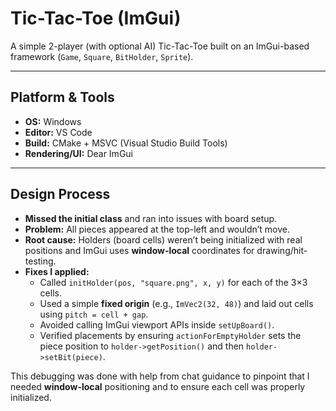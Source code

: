 # Tic-Tac-Toe (ImGui)

A simple 2-player (with optional AI) Tic-Tac-Toe built on an ImGui-based framework (`Game`, `Square`, `BitHolder`, `Sprite`).

---

## Platform & Tools

- **OS:** Windows
- **Editor:** VS Code
- **Build:** CMake + MSVC (Visual Studio Build Tools)
- **Rendering/UI:** Dear ImGui

---

## Design Process

- **Missed the initial class** and ran into issues with board setup.
- **Problem:** All pieces appeared at the top-left and wouldn’t move.
- **Root cause:** Holders (board cells) weren’t being initialized with real positions and ImGui uses **window-local** coordinates for drawing/hit-testing.
- **Fixes I applied:**
  - Called `initHolder(pos, "square.png", x, y)` for each of the 3×3 cells.
  - Used a simple **fixed origin** (e.g., `ImVec2(32, 48)`) and laid out cells using `pitch = cell + gap`.
  - Avoided calling ImGui viewport APIs inside `setUpBoard()`.
  - Verified placements by ensuring `actionForEmptyHolder` sets the piece position to `holder->getPosition()` and then `holder->setBit(piece)`.

This debugging was done with help from chat guidance to pinpoint that I needed **window-local** positioning and to ensure each cell was properly initialized.

